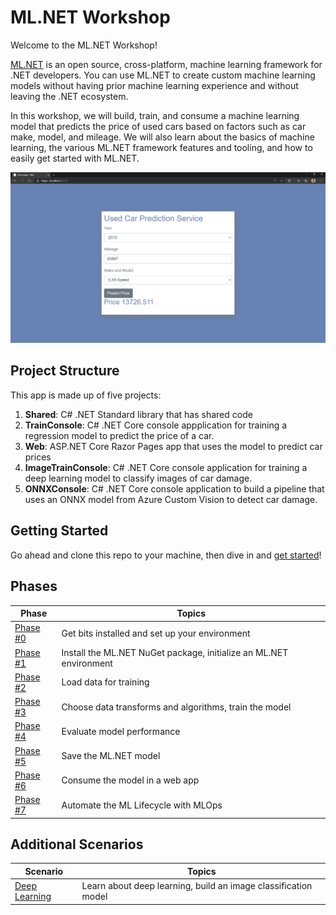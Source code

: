 # ML.NET Workshop

Welcome to the ML.NET Workshop!

[ML.NET](https://dot.net/ml) is an open source, cross-platform, machine learning framework for .NET developers. You can use ML.NET to create custom machine learning models without having prior machine learning experience and without leaving the .NET ecosystem.

In this workshop, we will build, train, and consume a machine learning model that predicts the price of used cars based on factors such as car make, model, and mileage. We will also learn about the basics of machine learning, the various ML.NET framework features and tooling, and how to easily get started with ML.NET.

![Used Car Price](labs/media/consume-model.png)

## Project Structure

This app is made up of five projects:

1. **Shared**: C# .NET Standard library that has shared code
1. **TrainConsole**: C# .NET Core console appplication for training a regression model to predict the price of a car.
1. **Web**: ASP.NET Core Razor Pages app that uses the model to predict car prices
1. **ImageTrainConsole**: C# .NET Core console application for training a deep learning model to classify images of car damage.
1. **ONNXConsole**: C# .NET Core console application to build a pipeline that uses an ONNX model from Azure Custom Vision to detect car damage.

## Getting Started

Go ahead and clone this repo to your machine, then dive in and [get started](/labs/00-get-started.md)!

## Phases

| Phase | Topics |
| ----- | ---- |
| [Phase #0](/labs/00-get-started.md) | Get bits installed and set up your environment |
| [Phase #1](/labs/01-add-ml-context.md) | Install the ML.NET NuGet package, initialize an ML.NET environment |
| [Phase #2](/labs/02-loading-data.md) | Load data for training  |
| [Phase #3](/labs/03-training.md) | Choose data transforms and algorithms, train the model |
| [Phase #4](/labs/04-evaluate.md) | Evaluate model performance |
| [Phase #5](/labs/05-save-model.md) | Save the ML.NET model |
| [Phase #6](/labs/06-consume-model.md) | Consume the model in a web app |
| [Phase #7](/labs/07-mlops.md) | Automate the ML Lifecycle with MLOps |


## Additional Scenarios 

| Scenario | Topics |
| ----- | ---- |
| [Deep Learning](/additional-scenarios/deep-learning.md) | Learn about deep learning, build an image classification model |
